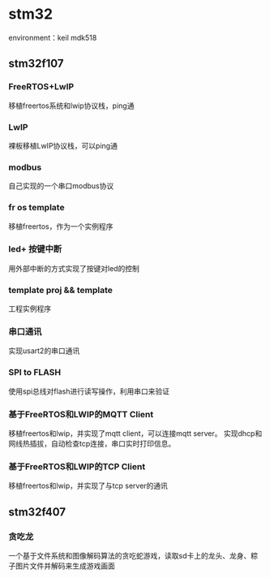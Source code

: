# stm32

environment：keil mdk518

## stm32f107
### FreeRTOS+LwIP
移植freertos系统和lwip协议栈，ping通

### LwIP
裸板移植LwIP协议栈，可以ping通

### modbus
自己实现的一个串口modbus协议

### fr os template
移植freertos，作为一个实例程序

### led+ 按键中断
用外部中断的方式实现了按键对led的控制

### template proj && template
工程实例程序

### 串口通讯
实现usart2的串口通讯

### SPI to FLASH
使用spi总线对flash进行读写操作，利用串口来验证

### 基于FreeRTOS和LWIP的MQTT Client
移植freertos和lwip，并实现了mqtt client，可以连接mqtt server。
实现dhcp和网线热插拔，自动检查tcp连接，串口实时打印信息。

### 基于FreeRTOS和LWIP的TCP Client
移植freertos和lwip，并实现了与tcp server的通讯

## stm32f407
### 贪吃龙
一个基于文件系统和图像解码算法的贪吃蛇游戏，读取sd卡上的龙头、龙身、粽子图片文件并解码来生成游戏画面



